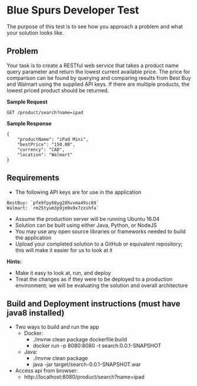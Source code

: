# Blue Spurs Developer Test

The purpose of this test is to see how you approach a problem and what your solution looks like.  

## Problem

Your task is to create a RESTful web service that takes a product name query parameter and return the lowest current available price.  The price for comparison can be found by querying and comparing results from Best Buy and Walmart using the supplied API keys.  If there are multiple products, the lowest priced product should be returned.

**Sample Request**
```
GET /product/search?name=ipad
```

**Sample Response**
```
{
    "productName": "iPad Mini",
    "bestPrice": "150.00",
    "currency": "CAD",
    "location": "Walmart"
}
```
## Requirements

* The following API keys are for use in the application
```
BestBuy: `pfe9fpy68yg28hvvma49sc89`
Walmart: `rm25tyum3p9jm9x9x7zxshfa`
```
* Assume the production server will be running Ubuntu 16.04
* Solution can be built using either Java, Python, or NodeJS
* You may use any open source libraries or frameworks needed to build the application
* Upload your completed solution to a GitHub or equivalent repository; this will make it easier for us to look at it

**Hints:**

* Make it easy to look at, run, and deploy
* Treat the changes as if they were to be deployed to a production environment; we will be evaluating the solution and overall architecture


## Build and Deployment instructions (must have java8 installed)
* Two ways to build and run the app
    - Docker:
      - ./mvnw clean package dockerfile:build
      - docker run -p 8080:8080 -t search:0.0.1-SNAPSHOT
    - Java:
      - ./mvnw clean package
      - java -jar target/search-0.0.1-SNAPSHOT.war
* Access api from browser:
    - http://localhost:8080/product/search?name=ipad

